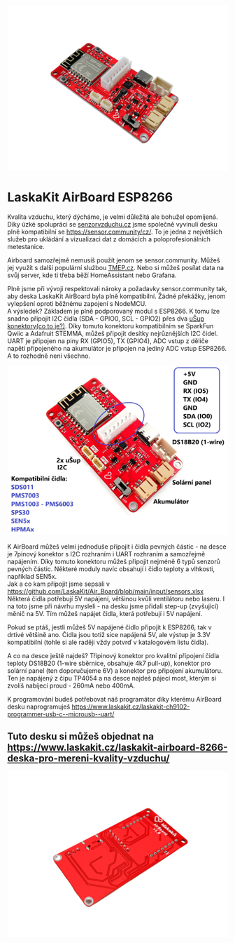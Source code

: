 ![Airboard - TOP](https://github.com/LaskaKit/Air_Board/blob/main/img/LaskaKit-airboard-8266-2.jpg)

# LaskaKit AirBoard ESP8266 
Kvalita vzduchu, který dýcháme, je velmi důležitá ale bohužel opomíjená. Díky úzké spolupráci se [senzorvzduchu.cz](https://www.senzorvzduchu.cz/) jsme společně vyvinuli desku plně kompatibilní se https://sensor.community/cz/. To je jedna z největších služeb pro ukládání a vizualizaci dat z domácích a poloprofesionálních metestanice. 

Airboard samozřejmě nemusíš použít jenom se sensor.community. Můžeš jej využít s další populární službou [TMEP.cz](https://tmep.cz/). Nebo si můžeš posílat data na svůj server, kde ti třeba běží HomeAssistant nebo Grafana. 

Plně jsme při vývoji respektovali nároky a požadavky sensor.community tak, aby deska LaskaKit AirBoard byla plně kompatibilní. Žádné překážky, jenom vylepšení oproti běžnému zapojení s NodeMCU. </br>
A výsledek? Základem je plně podporovaný modul s ESP8266. K tomu lze snadno připojit I2C čidla (SDA - GPIO0, SCL - GPIO2) přes dva [uŠup konektory(co to je?)](https://blog.laskakit.cz/predstavujeme-univerzalni-konektor-pro-propojeni-modulu-a-cidel-%ce%bcsup/). Díky tomuto konektoru kompatibilním se SparkFun Qwiic a Adafruit STEMMA, můžeš připojit desítky nejrůznějších I2C čidel. 
UART je připojen na piny RX (GPIO5), TX (GPIO4), ADC vstup z děliče napětí připojeného na akumulátor je připojen na jediný ADC vstup ESP8266.
A to rozhodně není všechno.

![Airboard - pinout](https://github.com/LaskaKit/Air_Board/blob/main/img/Airboard_pinout.jpg)

K AirBoard můžeš velmi jednoduše připojit i čidla pevných částic - na desce je 7pinový konektor s I2C rozhraním i UART rozhraním a samozřejmě napájením. Díky tomuto konektoru můžeš připojit nejméně 6 typů senzorů pevných částic. Některé moduly navíc obsahují i čidlo teploty a vlhkosti, například SEN5x.</br>
Jak a co kam připojit jsme sepsali v https://github.com/LaskaKit/Air_Board/blob/main/input/sensors.xlsx</br>
Některá čidla potřebují 5V napájení, většinou kvůli ventilátoru nebo laseru. I na toto jsme při návrhu mysleli - na desku jsme přidali step-up (zvyšující) měnič na 5V. Tím můžeš napájet čidla, která potřebují i 5V napájení.

Pokud se ptáš, jestli můžeš 5V napájené čidlo připojit k ESP8266, tak v drtivé většině ano. Čidla jsou totiž sice napájená 5V, ale výstup je 3.3V kompatibilní (tohle si ale raději vždy potvrď v katalogovém listu čidla).

A co na desce ještě najdeš? Třípinový konektor pro kvalitní připojení čidla teploty DS18B20 (1-wire sběrnice, obsahuje 4k7 pull-up), konektor pro solární panel (ten doporučujeme 6V) a konektor pro připojení akumulátoru. </br>
Ten je napájený z čipu TP4054 a na desce najdeš pájecí most, kterým si zvolíš nabíjecí proud - 260mA nebo 400mA.

K programování budeš potřebovat náš programátor díky kterému AirBoard desku naprogramuješ https://www.laskakit.cz/laskakit-ch9102-programmer-usb-c--microusb--uart/

## Tuto desku si můžeš objednat na https://www.laskakit.cz/laskakit-airboard-8266-deska-pro-mereni-kvality-vzduchu/

![Airboard - TOP](https://github.com/LaskaKit/Air_Board/blob/main/img/LaskaKit-airboard-8266-3.jpg)
